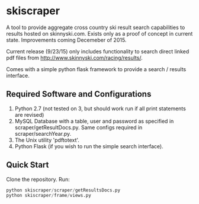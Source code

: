 # skiscraper
A tool to provide aggregate cross country ski result search capabilities to results hosted on skinnyski.com. Exists only as a proof of concept in current state. Improvements coming Decemeber of 2015.

Current release (9/23/15) only includes functionality to search direct linked pdf files from http://www.skinnyski.com/racing/results/.

Comes with a simple python flask framework to provide a search / results interface.

## Required Software and Configurations
1. Python 2.7 (not tested on 3, but should work run if all print statements are revised)
2. MySQL Database with a table, user and password as specified in scraper/getResultDocs.py. Same configs required in scraper/searchYear.py.
3. The Unix utility 'pdftotext'.
4. Python Flask (if you wish to run the simple search interface).

## Quick Start
Clone the repository. Run:
```python
python skiscraper/scraper/getResultsDocs.py
python skiscraper/frame/views.py
```


